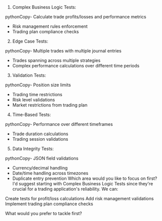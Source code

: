 

1. Complex Business Logic Tests:

pythonCopy- Calculate trade profits/losses and performance metrics
- Risk management rules enforcement
- Trading plan compliance checks

2. Edge Case Tests:

pythonCopy- Multiple trades with multiple journal entries
- Trades spanning across multiple strategies
- Complex performance calculations over different time periods

3. Validation Tests:

pythonCopy- Position size limits
- Trading time restrictions
- Risk level validations
- Market restrictions from trading plan

4. Time-Based Tests:

pythonCopy- Performance over different timeframes
- Trade duration calculations
- Trading session validations

5. Data Integrity Tests:

pythonCopy- JSON field validations
- Currency/decimal handling
- Date/time handling across timezones
- Duplicate entry prevention
Which area would you like to focus on first? I'd suggest starting with Complex Business Logic Tests since they're crucial for a trading application's reliability. We can:

Create tests for profit/loss calculations
Add risk management validations
Implement trading plan compliance checks

What would you prefer to tackle first?
